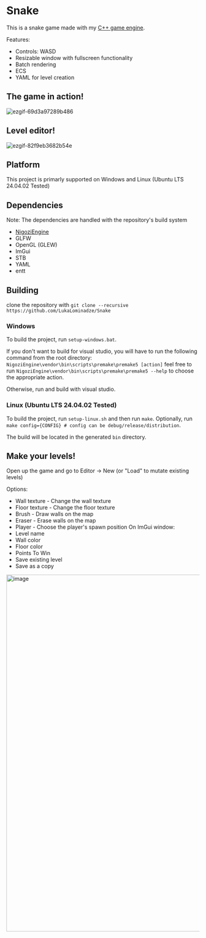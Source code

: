 # Snake
This is a snake game made with my [C++ game engine](https://github.com/LukaLominadze/NigoziEngine/tree/dev).

Features:
- Controls: WASD
- Resizable window with fullscreen functionality
- Batch rendering
- ECS
- YAML for level creation

## The game in action!

![ezgif-69d3a97289b486](https://github.com/user-attachments/assets/b5d94891-0b45-4b71-8d2a-e476bc2d7916)

## Level editor!

![ezgif-82f9eb3682b54e](https://github.com/user-attachments/assets/8b18cb0b-559b-4ce6-a834-ebf429790665)

## Platform
This project is primarly supported on Windows and Linux (Ubuntu LTS 24.04.02 Tested)

## Dependencies
Note: The dependencies are handled with the repository's build system
- [NigoziEngine](https://github.com/LukaLominadze/NigoziEngine)
- GLFW
- OpenGL (GLEW)
- ImGui
- STB
- YAML
- entt

## Building
clone the repository with ```git clone --recursive https://github.com/LukaLominadze/Snake```

### Windows
To build the project, run ```setup-windows.bat```.

If you don't want to build for visual studio, you will have to run the following command from the root directory: ```NigoziEngine\vendor\bin\scripts\premake\premake5 [action]```
feel free to run ```NigoziEngine\vendor\bin\scripts\premake\premake5 --help``` to choose the appropriate action.

Otherwise, run and build with visual studio.
### Linux (Ubuntu LTS 24.04.02 Tested)
To build the project, run ```setup-linux.sh``` and then run ```make```.
 Optionally, run ```make config={CONFIG} # config can be debug/release/distribution```.

The build will be located in the generated ```bin``` directory.

## Make your levels!
Open up the game and go to Editor -> New (or "Load" to mutate existing levels)

Options:
- Wall texture - Change the wall texture
- Floor texture - Change the floor texture
- Brush - Draw walls on the map
- Eraser - Erase walls on the map
- Player - Choose the player's spawn position
On ImGui window:
- Level name
- Wall color
- Floor color
- Points To Win
- Save existing level
- Save as a copy

<img width="1602" height="932" alt="image" src="https://github.com/user-attachments/assets/3228fee4-c093-422b-8ad3-66b9ff2365be" />

